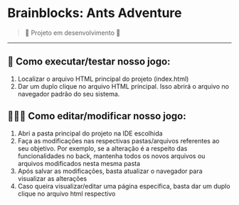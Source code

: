 # Brainblocks: Ants Adventure

> 🚧 Projeto em desenvolvimento 🚧

<hr>

## 👾 Como executar/testar nosso jogo:

1. Localizar o arquivo HTML principal do projeto (index.html)
2. Dar um duplo clique no arquivo HTML principal. Isso abrirá o arquivo no navegador padrão do seu sistema.

## 👩🏻‍💻 Como editar/modificar nosso jogo:

1. Abri a pasta principal do projeto na IDE escolhida
2. Faça as modificações nas respectivas pastas/arquivos referentes ao seu objetivo. Por exemplo, se a alteração é a respeito das funcionalidades no back, mantenha todos os novos arquivos ou arquivos modificados nesta mesma pasta
3. Após salvar as modificações, basta atualizar o navegador para visualizar as alterações
4. Caso queira visualizar/editar uma página específica, basta dar um duplo clique no arquivo html respectivo